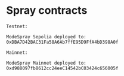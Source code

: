 # Spray contracts

```shell
Testnet:

ModeSpray Sepolia deployed to: 0xDBA7D42BAC31Fa58A6Ab7ffE95D9FfA4bD398A0f

Mainnet:

ModeSpray Mainnet deployed to: 0xd988097fb8612cc24eeC14542bC03424c656005f
```
